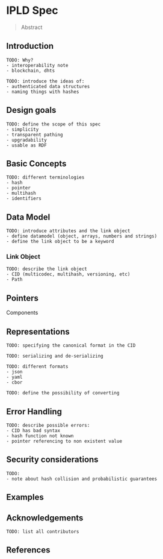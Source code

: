 # IPLD Spec

> Abstract

## Introduction
```
TODO: Why?
- interoperability note
- blockchain, dhts
```

```
TODO: introduce the ideas of:
- authenticated data structures
- naming things with hashes
```

## Design goals
```
TODO: define the scope of this spec
- simplicity
- transparent pathing
- upgradability
- usable as RDF
```

## Basic Concepts
```
TODO: different terminologies
- hash
- pointer
- multihash
- identifiers
```

## Data Model

```
TODO: introduce attributes and the link object
- define datamodel (object, arrays, numbers and strings)
- define the link object to be a keyword
```

### Link Object
```
TODO: describe the link object
- CID (multicodec, multihash, versioning, etc)
- Path
```

## Pointers

Components

## Representations
```
TODO: specifying the canonical format in the CID
```

```
TODO: serializing and de-serializing
```

```
TODO: different formats
- json
- yaml
- cbor

TODO: define the possibility of converting
```

## Error Handling
```
TODO: describe possible errors:
- CID has bad syntax
- hash function not known
- pointer referencing to non existent value
```

## Security considerations

```
TODO:
- note about hash collision and probabilistic guarantees
```

## Examples

## Acknowledgements

```
TODO: list all contributors
```

## References
